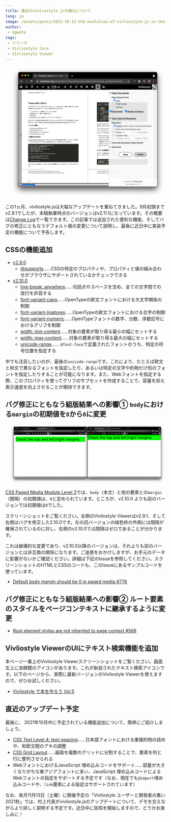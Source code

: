 ```yaml
---
title: 最近のvivliostyle.jsの進化について
lang: ja
image: /assets/posts/2021-10-12-the-evolution-of-vivliostyle-js-in-the-last-month/2021-10-12-the-evolution-of-vivliostyle-js-in-the-last-month.png
author:
 - ogwata
tags:
 - リリース
 - Vivliostyle Core
 - Vivliostyle Viewer
---
```

<div style="float: right; margin: 0 0 1em 1em;"><img src="/assets/posts/2021-10-12-the-evolution-of-vivliostyle-js-in-the-last-month/2021-10-12-the-evolution-of-vivliostyle-js-in-the-last-month.png" alt="この1ヵ月のvivliostyle.jsの進化について" style="width: 700px;" /></div>

この1ヵ月、vivliostyle.jsは大幅なアップデートを重ねてきました。9月初頭までv2.8.1でしたが、本稿執筆時点のバージョンはv2.11.1になっています。その概要は[Change Log](https://github.com/vivliostyle/vivliostyle.js/blob/master/CHANGELOG.md)で一覧できます。この記事では追加された便利な機能、そしてバグの修正にともなうデフォルト値の変更について説明し、最後に近日中に実装予定の機能について予告します。

## CSSの機能追加

 - [v2.9.0](https://github.com/vivliostyle/vivliostyle.js/blob/master/CHANGELOG.md#features-3)
    - [@supports](https://developer.mozilla.org/ja/docs/Web/CSS/@supports)……CSSの特定のプロパティや、プロパティと値の組み合わせがブラウザにサポートされているかチェックできる
- [v2.10.0](https://github.com/vivliostyle/vivliostyle.js/blob/master/CHANGELOG.md#features-1)
    - [line-break: anywhere](https://developer.mozilla.org/ja/docs/Web/CSS/line-break)……句読点やスペースを含め、全ての文字間での改行を許容する
    - [font-variant-caps](https://developer.mozilla.org/ja/docs/Web/CSS/font-variant-caps)……OpenTypeの欧文フォントにおける大文字関係の制御
    - [font-variant-ligatures](https://developer.mozilla.org/ja/docs/Web/CSS/font-variant-ligatures)……OpenTypeの欧文フォントにおける合字の制御
    - [font-variant-numeric](https://developer.mozilla.org/ja/docs/Web/CSS/font-variant-numeric)……OpenTypeフォントの数字、分数、序数記号におけるグリフを制御
    - [width: min-content](https://developer.mozilla.org/ja/docs/Web/CSS/width)……対象の要素が取り得る最小の幅にセットする
    - [width: max-content](https://developer.mozilla.org/ja/docs/Web/CSS/width)……対象の要素が取り得る最大の幅にセットする
    - [unicode-range](https://developer.mozilla.org/ja/docs/Web/CSS/@font-face/unicode-range)…… `@font-face`で定義されたフォントのうち、特定の符号位置を指定する

中でも注目したいのが、最後の`unicode-range`です。これにより、たとえば欧文と和文で異なるフォントを指定したり、あるいは特定の文字や約物だけ別のフォントを指定したりすることが可能になります。また、Webフォントを指定する際、このプロパティを使ってグリフのサブセットを作成することで、容量を抑え表示速度を向上させることが期待できます。

## バグ修正にともなう組版結果への影響① `body`における`margin`の初期値を`8`から`0`に変更

<div style="float: right; margin: 0 0 1em 1em;"><img src="/assets/posts/2021-10-12-the-evolution-of-vivliostyle-js-in-the-last-month/fig-2.png" alt="body`における`margin`のデフォルト値を8から0に変更" style="width: 900px; " /></div>

[CSS Paged Media Module Level 3](https://www.w3.org/TR/css-page-3/#variable-auto-margins)では、`body`（本文）と他の要素との`margin`（間隔）の初期値は、`0`と定められています。ところが、v2.10.0 よりも前のバージョンでは初期値は`8`でした。

スクリーンショットをご覧ください。左側のVivliostyle Viewerはv2.9.1、そして右側はバグを修正した2.10.0です。左の旧バージョンの緑色枠の外側には間隔が確保されているのに対し、右側のv2.10.0では間隔はゼロであることが分かります。

これは破壊的な変更であり、v2.10.0以降のバージョンは、それよりも前のバージョンとは非互換の関係になります。ご迷惑をおかけしますが、お手元のデータに影響がないかご確認ください。詳細は下記のIssueを参照してください。スクリーンショットのHTMLとCSSのコードも、このIssueにあるサンプルコードを使っています。

- [ Default body margin should be 0 in paged media #776 ](https://github.com/vivliostyle/vivliostyle.js/issues/776)

## バグ修正にともなう組版結果への影響② ルート要素のスタイルをページコンテキストに継承するように変更


- [ Root element styles are not inherited to page context #568 ](https://github.com/vivliostyle/vivliostyle.js/issues/568)

## Vivliostyle ViewerのUIにテキスト検索機能を追加

本ページ一番上のVivliostyle Viewerスクリーンショットをご覧ください。画面左上に虫眼鏡のアイコンがあります。これが新設されたテキスト検索アイコンです。以下のページから、実際に最新バージョンのVivliostyle  Viewerを使えますので、ぜひお試しください。

- [Vivliostyle で本を作ろう Vol.5](https://vivliostyle.org/viewer/#src=https://vivliostyle.github.io/vivliostyle_doc/ja/vivliostyle-user-group-vol5/content/&bookMode=true)

## 直近のアップデート予定

最後に、 2021年10月中に予定されている機能追加について、簡単にご紹介しましょう。

- [CSS Text Level 4: text-spacing](https://drafts.csswg.org/css-text-4/#text-spacing-property)……日本語フォントにおける重複約物の詰めや、和欧文間のアキの調整
- [CSS Grid Layout](https://developer.mozilla.org/ja/docs/Web/CSS/CSS_Grid_Layout)……画面を複数のグリッドに分割することで、要素を列と行に整列させられる
- WebフォントにおけるJavaScript 埋め込みコードをサポート……容量が大きくなりがちな東アジアフォントに多い、JavaScript 埋め込みコードによるWebフォントの指定をサポートする予定です（なお、現在でも`@import`埋め込みコードや、`link`要素による指定はサポートされています）

なお、来月11月13日（土曜）に開催予定の「Vivliostyle ユーザーと開発者の集い 2021秋」では、村上代表がvivliostyle.jsのアップデートについて、デモを交えながらより詳しく説明する予定です。近日中に告知を開始しますので、どうかお楽しみに！